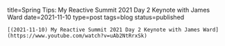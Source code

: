 
title=Spring Tips: My Reactive Summit 2021 Day 2 Keynote with James Ward
date=2021-11-10
type=post
tags=blog
status=published
~~~~~~
[(2021-11-10) My Reactive Summit 2021 Day 2 Keynote with James Ward](https://www.youtube.com/watch?v=uAb2NtRrxSk) 
            
